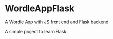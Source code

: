 # WordleAppFlask

A Wordle App with JS front end and Flask backend

A simple project to learn Flask.
